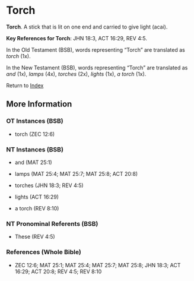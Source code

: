 # Torch
**Torch**. 
A stick that is lit on one end and carried to give light (acai). 


**Key References for Torch**: 
JHN 18:3, ACT 16:29, REV 4:5. 


In the Old Testament (BSB), words representing “Torch” are translated as 
*torch* (1x). 


In the New Testament (BSB), words representing “Torch” are translated as 
*and* (1x), *lamps* (4x), *torches* (2x), *lights* (1x), *a torch* (1x). 


Return to [Index](00-Index.md)

## More Information

### OT Instances (BSB)

* torch (ZEC 12:6)



### NT Instances (BSB)

* and (MAT 25:1)

* lamps (MAT 25:4; MAT 25:7; MAT 25:8; ACT 20:8)

* torches (JHN 18:3; REV 4:5)

* lights (ACT 16:29)

* a torch (REV 8:10)



### NT Pronominal Referents (BSB)

* These (REV 4:5)



### References (Whole Bible)

* ZEC 12:6; MAT 25:1; MAT 25:4; MAT 25:7; MAT 25:8; JHN 18:3; ACT 16:29; ACT 20:8; REV 4:5; REV 8:10



